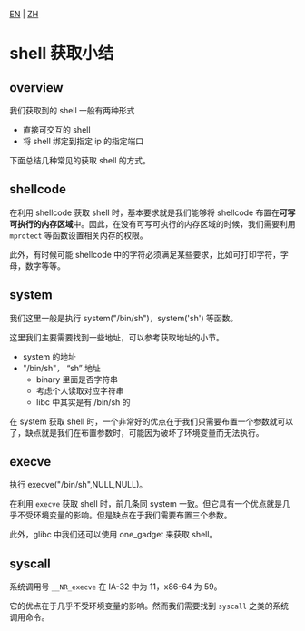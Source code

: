 [EN](./get-shell.md) | [ZH](./get-shell-zh.md)
# shell 获取小结

## overview

我们获取到的 shell 一般有两种形式

- 直接可交互的 shell
- 将 shell 绑定到指定 ip 的指定端口

下面总结几种常见的获取 shell 的方式。

## shellcode

在利用 shellcode 获取 shell 时，基本要求就是我们能够将 shellcode 布置在**可写可执行的内存区域**中。因此，在没有可写可执行的内存区域的时候，我们需要利用`mprotect` 等函数设置相关内存的权限。

此外，有时候可能 shellcode 中的字符必须满足某些要求，比如可打印字符，字母，数字等等。

## system

我们这里一般是执行 system("/bin/sh")，system('sh') 等函数。

这里我们主要需要找到一些地址，可以参考获取地址的小节。

- system 的地址
- "/bin/sh"， “sh” 地址
    - binary 里面是否字符串
    - 考虑个人读取对应字符串
    - libc 中其实是有 /bin/sh 的

在 system 获取 shell 时，一个非常好的优点在于我们只需要布置一个参数就可以了，缺点就是我们在布置参数时，可能因为破坏了环境变量而无法执行。

## execve

执行 execve("/bin/sh",NULL,NULL)。

在利用 `execve` 获取 shell 时，前几条同 system 一致。但它具有一个优点就是几乎不受环境变量的影响。但是缺点在于我们需要布置三个参数。

此外，glibc 中我们还可以使用 one_gadget 来获取 shell。

## syscall

系统调用号 `__NR_execve` 在 IA-32 中为 11，x86-64 为 59。

它的优点在于几乎不受环境变量的影响。然而我们需要找到 `syscall` 之类的系统调用命令。